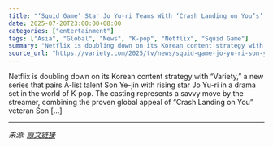 ```yaml
---
title: "‘Squid Game’ Star Jo Yu-ri Teams With ‘Crash Landing on You’s’ Son Ye-jin for Netflix K-Pop Drama ‘Variety’"
date: 2025-07-20T23:00:00+08:00
categories: ["entertainment"]
tags: ["Asia", "Global", "News", "K-pop", "Netflix", "Squid Game"]
summary: "Netflix is doubling down on its Korean content strategy with &#8220;Variety,&#8221; a new series that pairs A-list talent Son Ye-jin with rising star Jo Yu-ri in a drama set in the world of K-pop. The"
source_url: "https://variety.com/2025/tv/news/squid-game-jo-yu-ri-son-ye-jin-netflix-kpop-drama-variety-1236464531/"
---
```


Netflix is doubling down on its Korean content strategy with &#8220;Variety,&#8221; a new series that pairs A-list talent Son Ye-jin with rising star Jo Yu-ri in a drama set in the world of K-pop. The casting represents a savvy move by the streamer, combining the proven global appeal of &#8220;Crash Landing on You&#8221; veteran Son [&#8230;]

---

*来源: [原文链接](https://variety.com/2025/tv/news/squid-game-jo-yu-ri-son-ye-jin-netflix-kpop-drama-variety-1236464531/)*
